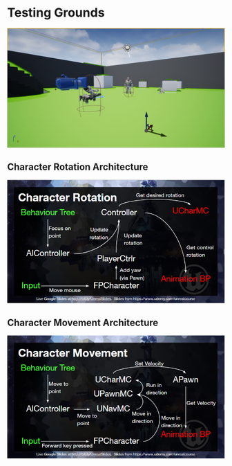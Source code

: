 # Testing Grounds

![Current Screen Shot](Saved/Screenshots/Windows/CurrentScreenShot.png)

## Character Rotation Architecture

![](Saved/Screenshots/Windows/character_rotation_architecture.png)

## Character Movement Architecture

![Character Movement Architecture](Saved/Screenshots/Windows/character_movement_architecture.png)
